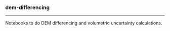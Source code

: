 ### dem-differencing
***
Notebooks to do DEM differencing and volumetric uncertainty calculations.

 
